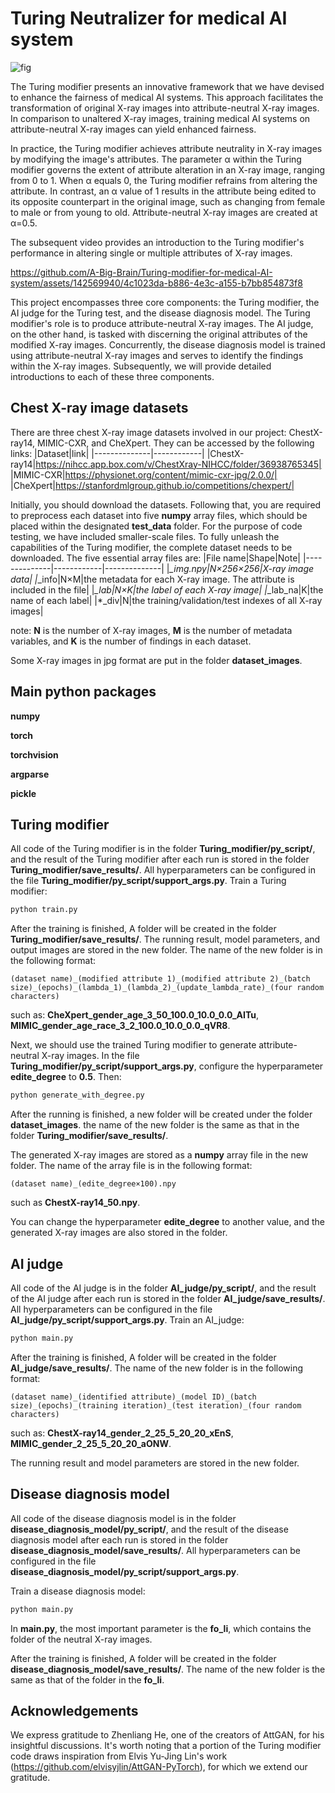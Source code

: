 # Turing Neutralizer for medical AI system

![fig](https://github.com/A-Big-Brain/Turing-modifier-for-medical-AI-system/assets/142569940/c0928168-2f78-40b4-8893-1451f3c5d45e)

The Turing modifier presents an innovative framework that we have devised to enhance the fairness of medical AI systems. This approach facilitates the transformation of original X-ray images into attribute-neutral X-ray images. In comparison to unaltered X-ray images, training medical AI systems on attribute-neutral X-ray images can yield enhanced fairness.

In practice, the Turing modifier achieves attribute neutrality in X-ray images by modifying the image's attributes. The parameter α within the Turing modifier governs the extent of attribute alteration in an X-ray image, ranging from 0 to 1. When α equals 0, the Turing modifier refrains from altering the attribute. In contrast, an α value of 1 results in the attribute being edited to its opposite counterpart in the original image, such as changing from female to male or from young to old. Attribute-neutral X-ray images are created at α=0.5.

The subsequent video provides an introduction to the Turing modifier's performance in altering single or multiple attributes of X-ray images.

https://github.com/A-Big-Brain/Turing-modifier-for-medical-AI-system/assets/142569940/4c1023da-b886-4e3c-a155-b7bb854873f8

This project encompasses three core components: the Turing modifier, the AI judge for the Turing test, and the disease diagnosis model. The Turing modifier's role is to produce attribute-neutral X-ray images. The AI judge, on the other hand, is tasked with discerning the original attributes of the modified X-ray images. Concurrently, the disease diagnosis model is trained using attribute-neutral X-ray images and serves to identify the findings within the X-ray images. Subsequently, we will provide detailed introductions to each of these three components.

## Chest X-ray image datasets
 
There are three chest X-ray image datasets involved in our project: ChestX-ray14, MIMIC-CXR, and CheXpert. They can be accessed by the following links:
|Dataset|link|
|--------------|------------|
|ChestX-ray14|https://nihcc.app.box.com/v/ChestXray-NIHCC/folder/36938765345|
|MIMIC-CXR|https://physionet.org/content/mimic-cxr-jpg/2.0.0/|
|CheXpert|https://stanfordmlgroup.github.io/competitions/chexpert/|

Initially, you should download the datasets. Following that, you are required to preprocess each dataset into five **numpy** array files, which should be placed within the designated **test_data** folder. For the purpose of code testing, we have included smaller-scale files. To fully unleash the capabilities of the Turing modifier, the complete dataset needs to be downloaded. The five essential array files are:
|File name|Shape|Note|
|--------------|------------|--------------|
|*_img.npy|N×256×256|X-ray image data|
|*_info|N×M|the metadata for each X-ray image. The attribute is included in the file|
|*_lab|N×K|the label of each X-ray image|
|*_lab_na|K|the name of each label|
|*_div|N|the training/validation/test indexes of all X-ray images|

note: **N** is the number of X-ray images, **M** is the number of metadata variables, and **K** is the number of findings in each dataset.

Some X-ray images in jpg format are put in the folder **dataset_images**.

## Main python packages
**numpy**

**torch**

**torchvision**

**argparse**

**pickle**


## Turing modifier

All code of the Turing modifier is in the folder **Turing_modifier/py_script/**, and the result of the Turing modifier after each run is stored in the folder **Turing_modifier/save_results/**. All hyperparameters can be configured in the file **Turing_modifier/py_script/support_args.py**. Train a Turing modifier:
````python
python train.py
````
After the training is finished, A folder will be created in the folder **Turing_modifier/save_results/**. The running result, model parameters, and output images are stored in the new folder. The name of the new folder is in the following format:
````
(dataset name)_(modified attribute 1)_(modified attribute 2)_(batch size)_(epochs)_(lambda_1)_(lambda_2)_(update_lambda_rate)_(four random characters)
````
such as: **CheXpert_gender_age_3_50_100.0_10.0_0.0_AITu**, **MIMIC_gender_age_race_3_2_100.0_10.0_0.0_qVR8**.

Next, we should use the trained Turing modifier to generate attribute-neutral X-ray images. In the file **Turing_modifier/py_script/support_args.py**, configure the hyperparameter **edite_degree** to **0.5**. Then:
````python
python generate_with_degree.py
````
After the running is finished, a new folder will be created under the folder **dataset_images**. the name of the new folder is the same as that in the folder **Turing_modifier/save_results/**.

The generated X-ray images are stored as a **numpy** array file in the new folder. The name of the array file is in the following format:
````
(dataset name)_(edite_degree×100).npy
````
such as **ChestX-ray14_50.npy**.

You can change the hyperparameter **edite_degree** to another value, and the generated X-ray images are also stored in the folder.

## AI judge

All code of the AI judge is in the folder **AI_judge/py_script/**, and the result of the AI judge after each run is stored in the folder **AI_judge/save_results/**. All hyperparameters can be configured in the file **AI_judge/py_script/support_args.py**. Train an AI_judge:
````python
python main.py
````
After the training is finished, A folder will be created in the folder **AI_judge/save_results/**. The name of the new folder is in the following format:
````
(dataset name)_(identified attribute)_(model ID)_(batch size)_(epochs)_(training iteration)_(test iteration)_(four random characters)
````
such as: **ChestX-ray14_gender_2_25_5_20_20_xEnS**, **MIMIC_gender_2_25_5_20_20_aONW**.

The running result and model parameters are stored in the new folder.

## Disease diagnosis model

All code of the disease diagnosis model is in the folder **disease_diagnosis_model/py_script/**, and the result of the disease diagnosis model after each run is stored in the folder **disease_diagnosis_model/save_results/**. All hyperparameters can be configured in the file **disease_diagnosis_model/py_script/support_args.py**.

Train a disease diagnosis model:
````python
python main.py
````
In **main.py**, the most important parameter is the **fo_li**, which contains the folder of the neutral X-ray images.

After the training is finished, A folder will be created in the folder **disease_diagnosis_model/save_results/**. The name of the new folder is the same as that of the folder in the **fo_li**.

## Acknowledgements

We express gratitude to Zhenliang He, one of the creators of AttGAN, for his insightful discussions. It's worth noting that a portion of the Turing modifier code draws inspiration from Elvis Yu-Jing Lin's work (https://github.com/elvisyjlin/AttGAN-PyTorch), for which we extend our gratitude.



